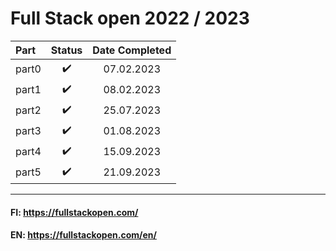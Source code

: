 # Full Stack open 2022 / 2023


| **Part**|**Status**|**Date Completed**|
|:---|:---:|:---:|
| part0|:heavy_check_mark:|07.02.2023|
| part1|:heavy_check_mark:|08.02.2023|
| part2|:heavy_check_mark:|25.07.2023|
| part3|:heavy_check_mark:|01.08.2023|
| part4|:heavy_check_mark:|15.09.2023|
| part5|:heavy_check_mark:|21.09.2023|

---

#### FI: https://fullstackopen.com/  
#### EN: https://fullstackopen.com/en/
